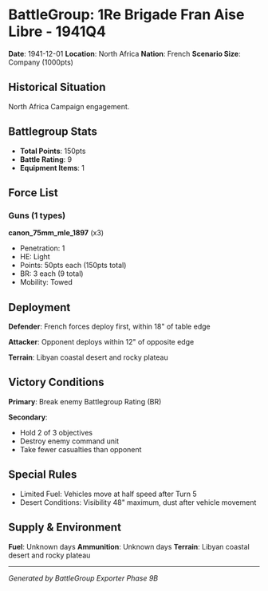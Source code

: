 # BattleGroup: 1Re Brigade Fran Aise Libre - 1941Q4

**Date**: 1941-12-01
**Location**: North Africa
**Nation**: French
**Scenario Size**: Company (1000pts)

## Historical Situation

North Africa Campaign engagement.

## Battlegroup Stats

- **Total Points**: 150pts
- **Battle Rating**: 9
- **Equipment Items**: 1

## Force List

### Guns (1 types)

**canon_75mm_mle_1897** (x3)
- Penetration: 1
- HE: Light
- Points: 50pts each (150pts total)
- BR: 3 each (9 total)
- Mobility: Towed


## Deployment

**Defender**: French forces deploy first, within 18" of table edge

**Attacker**: Opponent deploys within 12" of opposite edge

**Terrain**: Libyan coastal desert and rocky plateau

## Victory Conditions

**Primary**: Break enemy Battlegroup Rating (BR)

**Secondary**:
- Hold 2 of 3 objectives
- Destroy enemy command unit
- Take fewer casualties than opponent

## Special Rules

- Limited Fuel: Vehicles move at half speed after Turn 5
- Desert Conditions: Visibility 48" maximum, dust after vehicle movement

## Supply & Environment

**Fuel**: Unknown days
**Ammunition**: Unknown days
**Terrain**: Libyan coastal desert and rocky plateau

---

*Generated by BattleGroup Exporter Phase 9B*
